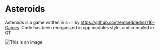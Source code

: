 # Asteroids

Asteroids is a game written in c++ by https://github.com/embeddedmz/16-Games. Code has been reorganized in cpp modules style, and compiled in QT



![This is an image](/assets/images/frame1.png)

